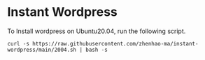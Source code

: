 # Instant Wordpress

To Install wordpress on Ubuntu20.04, run the following script.

```shell
curl -s https://raw.githubusercontent.com/zhenhao-ma/instant-wordpress/main/2004.sh | bash -s
```
